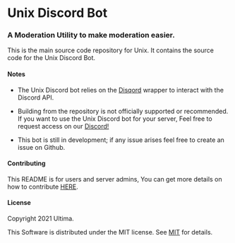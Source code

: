 #  Unix Discord Bot
### A Moderation Utility to make moderation easier.
This is the main source code repository for Unix. It contains the source code for the Unix Discord Bot.


#### Notes
- The Unix Discord bot relies on the [Disqord](https://github.com/Quahu/Disqord) wrapper to interact with the Discord API.
- Building from the repository is not officially supported or recommended. If you want to use the Unix Discord bot for your server, Feel free to request access on our [Discord!](https://discord.gg/6yMXWUWANW)

- This bot is still in development; if any issue arises feel free to create an issue on Github.
#### **Contributing**

This README is for users and server admins, You can get more details on how to contribute [HERE](https://github.com/n-Ultima/UnixBot/blob/main/.github/CONTRIBUTING.md).



#### **License**

Copyright 2021 Ultima.

This Software is distributed under the MIT license.
See [MIT](https://github.com/n-Ultima/UnixBot/blob/main/LICENSE) for details.



